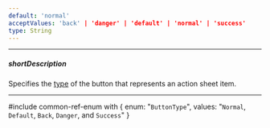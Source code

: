 ```yaml
---
default: 'normal'
acceptValues: 'back' | 'danger' | 'default' | 'normal' | 'success'
type: String
---
```

---
##### shortDescription
Specifies the [type](/api-reference/10%20UI%20Widgets/dxButton/1%20Configuration/type.md '/Documentation/ApiReference/UI_Widgets/dxButton/Configuration/#type') of the button that represents an action sheet item.

---
#include common-ref-enum with {
    enum: "`ButtonType`",
    values: "`Normal`, `Default`, `Back`, `Danger`, and `Success`"
}
